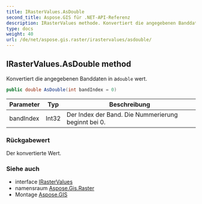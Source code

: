 ```yaml
---
title: IRasterValues.AsDouble
second_title: Aspose.GIS für .NET-API-Referenz
description: IRasterValues methode. Konvertiert die angegebenen Banddaten in adouble wert.
type: docs
weight: 40
url: /de/net/aspose.gis.raster/irastervalues/asdouble/
---
```

## IRasterValues.AsDouble method

Konvertiert die angegebenen Banddaten in a`double` wert.

```csharp
public double AsDouble(int bandIndex = 0)
```

| Parameter | Typ | Beschreibung |
| --- | --- | --- |
| bandIndex | Int32 | Der Index der Band. Die Nummerierung beginnt bei 0. |

### Rückgabewert

Der konvertierte Wert.

### Siehe auch

* interface [IRasterValues](../)
* namensraum [Aspose.Gis.Raster](../../irastervalues/)
* Montage [Aspose.GIS](../../../)


